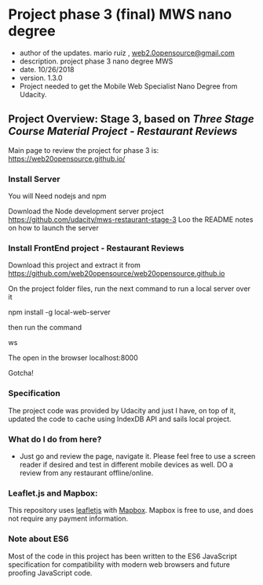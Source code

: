 # Project phase 3 (final) MWS nano degree

* author of the updates. mario ruiz , web2.0opensource@gmail.com
* description. project phase 3 nano degree MWS
* date. 10/26/2018
* version. 1.3.0
* Project needed to get the Mobile Web Specialist Nano Degree from Udacity. 

## Project Overview: Stage 3, based on _Three Stage Course Material Project - Restaurant Reviews_

Main page to review the project for phase 3 is: https://web20opensource.github.io/

### Install Server
You will Need nodejs and npm 

Download the Node development server project 
https://github.com/udacity/mws-restaurant-stage-3
Loo the README notes on how to launch the server


### Install FrontEnd project - Restaurant Reviews
Download this project and extract it from 
https://github.com/web20opensource/web20opensource.github.io

On the project folder files, run the next command to run a local server over it

npm install -g local-web-server

then run the command

ws


The open in the browser localhost:8000

Gotcha!

### Specification

The project code was provided by Udacity and just I have, on top of it, updated the code to cache using IndexDB API and sails local project. 

### What do I do from here?

* Just go and review the page, navigate it. Please feel free to use a screen reader if desired and test in different mobile devices as well. DO a review from any restaurant offline/online. 

### Leaflet.js and Mapbox:

This repository uses [leafletjs](https://leafletjs.com/) with [Mapbox](https://www.mapbox.com/). Mapbox is free to use, and does not require any payment information. 

### Note about ES6

Most of the code in this project has been written to the ES6 JavaScript specification for compatibility with modern web browsers and future proofing JavaScript code.
